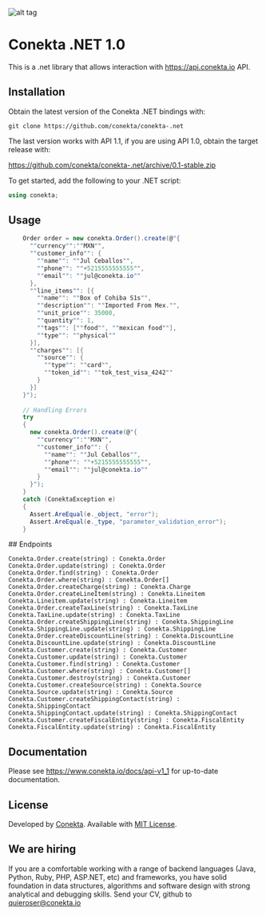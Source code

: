 
![alt tag](https://raw.github.com/conekta/conekta-.net/master/readme_files/cover.png)

# Conekta .NET 1.0

This is a .net library that allows interaction with https://api.conekta.io API.

## Installation

Obtain the latest version of the Conekta .NET bindings with:

    git clone https://github.com/conekta/conekta-.net

The last version works with API 1.1, if you are using API 1.0, obtain the target release with:

https://github.com/conekta/conekta-.net/archive/0.1-stable.zip

To get started, add the following to your .NET script:

```csharp
using conekta;
```


## Usage

```csharp
    Order order = new conekta.Order().create(@"{
      ""currency"":""MXN"",
      ""customer_info"": {
        ""name"": ""Jul Ceballos"",
        ""phone"": ""+5215555555555"",
        ""email"": ""jul@conekta.io""
      },
      ""line_items"": [{
        ""name"": ""Box of Cohiba S1s"",
        ""description"": ""Imported From Mex."",
        ""unit_price"": 35000,
        ""quantity"": 1,
        ""tags"": [""food"", ""mexican food""],
        ""type"": ""physical""
      }],
      ""charges"": [{
        ""source"": {
          ""type"": ""card"",
          ""token_id"": ""tok_test_visa_4242""
        }
      }]
    }");
    
    // Handling Errors
    try
    {
      new conekta.Order().create(@"{
        ""currency"":""MXN"",
        ""customer_info"": {
          ""name"": ""Jul Ceballos"",
          ""phone"": ""+5215555555555"",
          ""email"": ""jul@conekta.io""
        }
      }");
    }
    catch (ConektaException e)
    {
      Assert.AreEqual(e._object, "error");
      Assert.AreEqual(e._type, "parameter_validation_error");
    }
```

## Endpoints

```
Conekta.Order.create(string) : Conekta.Order
Conekta.Order.update(string) : Conekta.Order
Conekta.Order.find(string) : Conekta.Order
Conekta.Order.where(string) : Conekta.Order[]
Conekta.Order.createCharge(string) : Conekta.Charge
Conekta.Order.createLineItem(string) : Conekta.Lineitem
Conekta.Lineitem.update(string) : Conekta.Lineitem
Conekta.Order.createTaxLine(string) : Conekta.TaxLine
Conekta.TaxLine.update(string) : Conekta.TaxLine
Conekta.Order.createShippingLine(string) : Conekta.ShippingLine
Conekta.ShippingLine.update(string) : Conekta.ShippingLine
Conekta.Order.createDiscountLine(string) : Conekta.DiscountLine
Conekta.DiscountLine.update(string) : Conekta.DiscountLine
Conekta.Customer.create(string) : Conekta.Customer
Conekta.Customer.update(string) : Conekta.Customer
Conekta.Customer.find(string) : Conekta.Customer
Conekta.Customer.where(string) : Conekta.Customer[]
Conekta.Customer.destroy(string) : Conekta.Customer
Conekta.Customer.createSource(string) : Conekta.Source
Conekta.Source.update(string) : Conekta.Source
Conekta.Customer.createShippingContact(string) : Conekta.ShippingContact
Conekta.ShippingContact.update(string) : Conekta.ShippingContact
Conekta.Customer.createFiscalEntity(string) : Conekta.FiscalEntity
Conekta.FiscalEntity.update(string) : Conekta.FiscalEntity
```

## Documentation

Please see https://www.conekta.io/docs/api-v1_1 for up-to-date documentation.

License
-------
Developed by [Conekta](https://www.conekta.io). Available with [MIT License](LICENSE).

We are hiring
-------------

If you are a comfortable working with a range of backend languages (Java, Python, Ruby, PHP, ASP.NET, etc) and frameworks, you have solid foundation in data structures, algorithms and software design with strong analytical and debugging skills. 
Send your CV, github to quieroser@conekta.io
